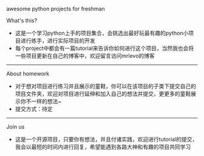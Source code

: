 awesome python projects for freshman

What's this?

- 这是一个学习python上手的项目集合，会挑选出最好玩最有趣的python小项目进行练手，进行实际项目的开发
- 每个project中都会有一篇tutorial来告诉你如何进行这个项目，当然我也会将一些项目更新在自己的博客中，欢迎留言访问mrlevo的博客



---





About homework

- 对于想对项目进行练习并且展示的童鞋，你可以在该项目的子类下提交自己的项目文件夹，欢迎对项目进行延伸和加入自己的想法并提交，更更多的童鞋展示你不一样的想法~
- 提交方式：待定



---



Join us

- 这是一个开源项目，只要你有想法，并且付诸实践，欢迎进行tutorial的提交，我会以最短的时间内进行回复，希望能遇到各路大神和有趣的项目共同学习
